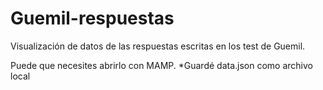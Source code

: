 # Guemil-respuestas
Visualización de datos de las respuestas escritas en los test de Guemil.

Puede que necesites abrirlo con MAMP.
*Guardé data.json como archivo local
